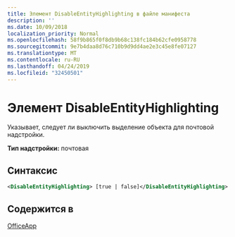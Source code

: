 ```yaml
---
title: Элемент DisableEntityHighlighting в файле манифеста
description: ''
ms.date: 10/09/2018
localization_priority: Normal
ms.openlocfilehash: 58f9b865f0f8db9b68c138fc184b62cfe0958778
ms.sourcegitcommit: 9e7b4daa8d76c710b9d9dd4ae2e3c45e8fe07127
ms.translationtype: MT
ms.contentlocale: ru-RU
ms.lasthandoff: 04/24/2019
ms.locfileid: "32450501"
---
```

# <a name="disableentityhighlighting-element"></a>Элемент DisableEntityHighlighting

Указывает, следует ли выключить выделение объекта для почтовой надстройки.

**Тип надстройки:** почтовая

## <a name="syntax"></a>Синтаксис

```XML
<DisableEntityHighlighting> [true | false]</DisableEntityHighlighting>
```

## <a name="contained-in"></a>Содержится в

[OfficeApp](officeapp.md)

